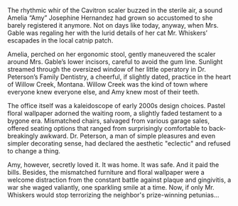 The rhythmic whir of the Cavitron scaler buzzed in the sterile air, a sound Amelia “Amy” Josephine Hernandez had grown so accustomed to she barely registered it anymore. Not on days like today, anyway, when Mrs. Gable was regaling her with the lurid details of her cat Mr. Whiskers’ escapades in the local catnip patch. 

Amelia, perched on her ergonomic stool, gently maneuvered the scaler around Mrs. Gable’s lower incisors, careful to avoid the gum line. Sunlight streamed through the oversized window of her little operatory in Dr. Peterson’s Family Dentistry, a cheerful, if slightly dated, practice in the heart of Willow Creek, Montana. Willow Creek was the kind of town where everyone knew everyone else, and Amy knew most of their teeth.

The office itself was a kaleidoscope of early 2000s design choices. Pastel floral wallpaper adorned the waiting room, a slightly faded testament to a bygone era. Mismatched chairs, salvaged from various garage sales, offered seating options that ranged from surprisingly comfortable to back-breakingly awkward. Dr. Peterson, a man of simple pleasures and even simpler decorating sense, had declared the aesthetic "eclectic" and refused to change a thing.

Amy, however, secretly loved it. It was home. It was safe. And it paid the bills. Besides, the mismatched furniture and floral wallpaper were a welcome distraction from the constant battle against plaque and gingivitis, a war she waged valiantly, one sparkling smile at a time. Now, if only Mr. Whiskers would stop terrorizing the neighbor's prize-winning petunias...
